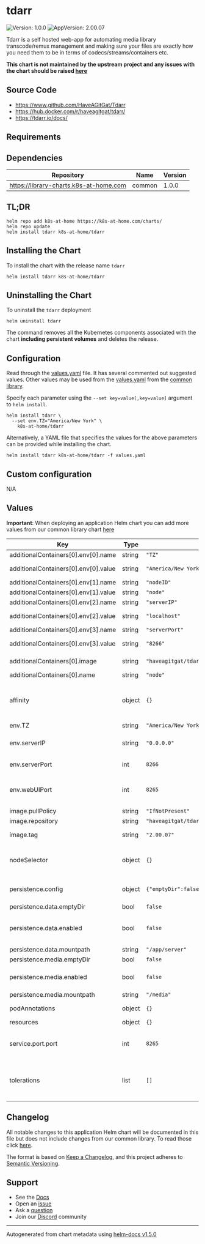 # tdarr

![Version: 1.0.0](https://img.shields.io/badge/Version-1.0.0-informational?style=flat-square) ![AppVersion: 2.00.07](https://img.shields.io/badge/AppVersion-2.00.07-informational?style=flat-square)

Tdarr is a self hosted web-app for automating media library transcode/remux management and making sure your files are exactly how you need them to be in terms of codecs/streams/containers etc.

**This chart is not maintained by the upstream project and any issues with the chart should be raised [here](https://github.com/k8s-at-home/charts/issues/new/choose)**

## Source Code

* <https://www.github.com/HaveAGitGat/Tdarr>
* <https://hub.docker.com/r/haveagitgat/tdarr/>
* <https://tdarr.io/docs/>

## Requirements

## Dependencies

| Repository | Name | Version |
|------------|------|---------|
| https://library-charts.k8s-at-home.com | common | 1.0.0 |

## TL;DR

```console
helm repo add k8s-at-home https://k8s-at-home.com/charts/
helm repo update
helm install tdarr k8s-at-home/tdarr
```

## Installing the Chart

To install the chart with the release name `tdarr`

```console
helm install tdarr k8s-at-home/tdarr
```

## Uninstalling the Chart

To uninstall the `tdarr` deployment

```console
helm uninstall tdarr
```

The command removes all the Kubernetes components associated with the chart **including persistent volumes** and deletes the release.

## Configuration

Read through the [values.yaml](./values.yaml) file. It has several commented out suggested values.
Other values may be used from the [values.yaml](../common/values.yaml) from the [common library](../common).

Specify each parameter using the `--set key=value[,key=value]` argument to `helm install`.

```console
helm install tdarr \
  --set env.TZ="America/New York" \
    k8s-at-home/tdarr
```

Alternatively, a YAML file that specifies the values for the above parameters can be provided while installing the chart.

```console
helm install tdarr k8s-at-home/tdarr -f values.yaml
```

## Custom configuration

N/A

## Values

**Important**: When deploying an application Helm chart you can add more values from our common library chart [here](https://github.com/k8s-at-home/charts/tree/master/charts/common/)

| Key | Type | Default | Description |
|-----|------|---------|-------------|
| additionalContainers[0].env[0].name | string | `"TZ"` |  |
| additionalContainers[0].env[0].value | string | `"America/New York"` | Node Timezone |
| additionalContainers[0].env[1].name | string | `"nodeID"` |  |
| additionalContainers[0].env[1].value | string | `"node"` | Node name |
| additionalContainers[0].env[2].name | string | `"serverIP"` |  |
| additionalContainers[0].env[2].value | string | `"localhost"` | tdarr server IP/hostname |
| additionalContainers[0].env[3].name | string | `"serverPort"` |  |
| additionalContainers[0].env[3].value | string | `"8266"` | tdar server port |
| additionalContainers[0].image | string | `"haveagitgat/tdarr_node:2.00.07"` | Node image and tag |
| additionalContainers[0].name | string | `"node"` |  |
| affinity | object | `{}` | Affinity settings for pod assignment of the GUI |
| env.TZ | string | `"America/New York"` | Timezone |
| env.serverIP | string | `"0.0.0.0"` | tdarr server binding address |
| env.serverPort | int | `8266` | tdarr server listening port |
| env.webUIPort | int | `8265` | tdarr web UI listening port (same as Service port) |
| image.pullPolicy | string | `"IfNotPresent"` |  |
| image.repository | string | `"haveagitgat/tdarr"` | tdarr image |
| image.tag | string | `"2.00.07"` | tdarr image tag |
| nodeSelector | object | `{}` | Node labels for pod assignment of the GUI |
| persistence.config | object | `{"emptyDir":false,"enabled":false,"mountpath":"/app/configs"}` | Volume used for configuration |
| persistence.data.emptyDir | bool | `false` |  |
| persistence.data.enabled | bool | `false` | Volume used for tdarr server database   |
| persistence.data.mountpath | string | `"/app/server"` |  |
| persistence.media.emptyDir | bool | `false` |  |
| persistence.media.enabled | bool | `false` | Volume used for media libraries   |
| persistence.media.mountpath | string | `"/media"` |  |
| podAnnotations | object | `{}` | Pod annotations |
| resources | object | `{}` |  |
| service.port.port | int | `8265` | Kubernetes port where the GUI is exposed |
| tolerations | list | `[]` | Toleration labels for pod assignment of the GUI |

## Changelog

All notable changes to this application Helm chart will be documented in this file but does not include changes from our common library. To read those click [here](https://github.com/k8s-at-home/charts/tree/master/charts/common/README.md#Changelog).

The format is based on [Keep a Changelog](https://keepachangelog.com/en/1.0.0/), and this project adheres to [Semantic Versioning](https://semver.org/spec/v2.0.0.html).

## Support

- See the [Docs](https://docs.k8s-at-home.com/our-helm-charts/getting-started/)
- Open an [issue](https://github.com/k8s-at-home/charts/issues/new/choose)
- Ask a [question](https://github.com/k8s-at-home/organization/discussions)
- Join our [Discord](https://discord.gg/sTMX7Vh) community

----------------------------------------------
Autogenerated from chart metadata using [helm-docs v1.5.0](https://github.com/norwoodj/helm-docs/releases/v1.5.0)